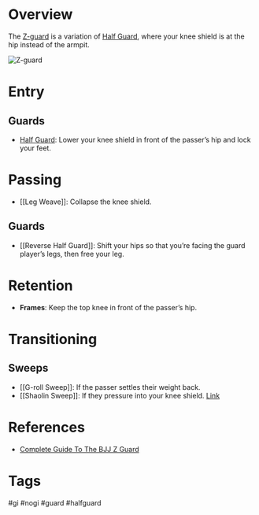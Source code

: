 # Overview
The <u>Z-guard</u> is a variation of [Half Guard](obsidian://open?vault=Obsidian-BJJ-Notes&file=Guards%2FHalf%20Guard), where your knee shield is at the hip instead of the armpit.

![Z-guard](https://i.ytimg.com/vi/NsRHHZk5Nx4/maxresdefault.jpg)
# Entry
## Guards
- [Half Guard](obsidian://open?vault=Obsidian-BJJ-Notes&file=Guards%2FHalf%20Guard): Lower your knee shield in front of the passer’s hip and lock your feet.
# Passing
- [[Leg Weave]]: Collapse the knee shield.
## Guards
- [[Reverse Half Guard]]: Shift your hips so that you’re facing the guard player’s legs, then free your leg.
# Retention
- **Frames**: Keep the top knee in front of the passer’s hip.
# Transitioning
## Sweeps
- [[G-roll Sweep]]: If the passer settles their weight back.
- [[Shaolin Sweep]]: If they pressure into your knee shield. [Link](https://www.youtube.com/shorts/1p2-462zvaI)
# References
- [Complete Guide To The BJJ Z Guard](https://evolve-mma.com/blog/complete-guide-to-the-bjj-z-guard/)
# Tags
#gi #nogi #guard #halfguard 